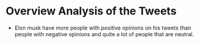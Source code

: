 # Overview Analysis of the Tweets

- Elon musk have more people with positive opinions on his tweets than people with negative opinions and quite  a lot of people that are neutral.

